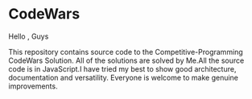 # CodeWars

Hello , Guys

This repository contains source code to the Competitive-Programming CodeWars Solution. All of the solutions are solved by Me.All the source code is in JavaScript.I have tried my best to show good architecture, documentation and versatility. Everyone is welcome to make genuine improvements. 
